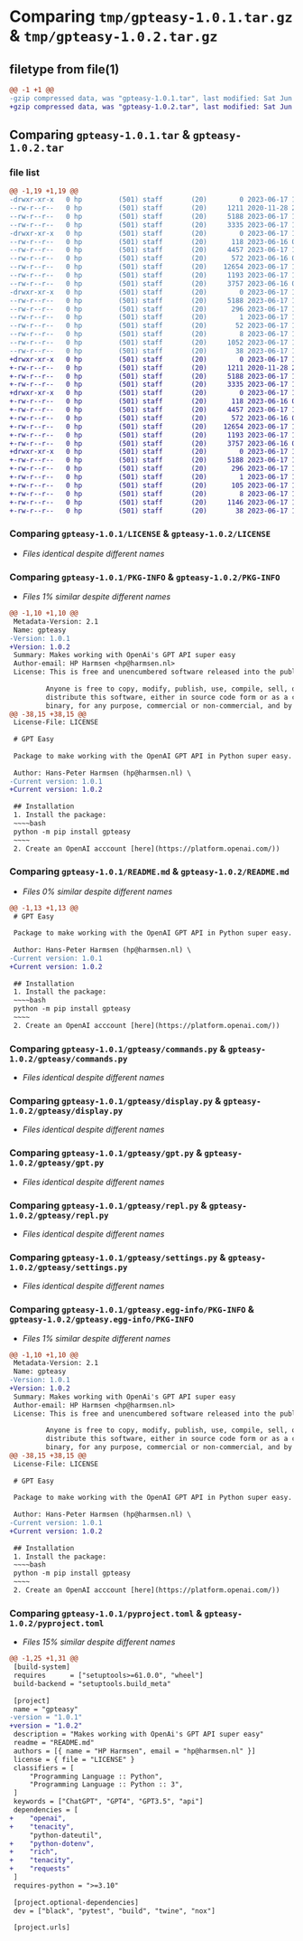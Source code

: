 # Comparing `tmp/gpteasy-1.0.1.tar.gz` & `tmp/gpteasy-1.0.2.tar.gz`

## filetype from file(1)

```diff
@@ -1 +1 @@
-gzip compressed data, was "gpteasy-1.0.1.tar", last modified: Sat Jun 17 13:37:38 2023, max compression
+gzip compressed data, was "gpteasy-1.0.2.tar", last modified: Sat Jun 17 14:06:51 2023, max compression
```

## Comparing `gpteasy-1.0.1.tar` & `gpteasy-1.0.2.tar`

### file list

```diff
@@ -1,19 +1,19 @@
-drwxr-xr-x   0 hp         (501) staff       (20)        0 2023-06-17 13:37:38.532147 gpteasy-1.0.1/
--rw-r--r--   0 hp         (501) staff       (20)     1211 2020-11-28 21:10:12.000000 gpteasy-1.0.1/LICENSE
--rw-r--r--   0 hp         (501) staff       (20)     5188 2023-06-17 13:37:38.531856 gpteasy-1.0.1/PKG-INFO
--rw-r--r--   0 hp         (501) staff       (20)     3335 2023-06-17 13:37:30.000000 gpteasy-1.0.1/README.md
-drwxr-xr-x   0 hp         (501) staff       (20)        0 2023-06-17 13:37:38.529192 gpteasy-1.0.1/gpteasy/
--rw-r--r--   0 hp         (501) staff       (20)      118 2023-06-16 09:28:57.000000 gpteasy-1.0.1/gpteasy/__init__.py
--rw-r--r--   0 hp         (501) staff       (20)     4457 2023-06-17 13:35:36.000000 gpteasy-1.0.1/gpteasy/commands.py
--rw-r--r--   0 hp         (501) staff       (20)      572 2023-06-16 09:08:00.000000 gpteasy-1.0.1/gpteasy/display.py
--rw-r--r--   0 hp         (501) staff       (20)    12654 2023-06-17 13:35:36.000000 gpteasy-1.0.1/gpteasy/gpt.py
--rw-r--r--   0 hp         (501) staff       (20)     1193 2023-06-17 13:35:36.000000 gpteasy-1.0.1/gpteasy/repl.py
--rw-r--r--   0 hp         (501) staff       (20)     3757 2023-06-16 09:08:00.000000 gpteasy-1.0.1/gpteasy/settings.py
-drwxr-xr-x   0 hp         (501) staff       (20)        0 2023-06-17 13:37:38.531459 gpteasy-1.0.1/gpteasy.egg-info/
--rw-r--r--   0 hp         (501) staff       (20)     5188 2023-06-17 13:37:38.000000 gpteasy-1.0.1/gpteasy.egg-info/PKG-INFO
--rw-r--r--   0 hp         (501) staff       (20)      296 2023-06-17 13:37:38.000000 gpteasy-1.0.1/gpteasy.egg-info/SOURCES.txt
--rw-r--r--   0 hp         (501) staff       (20)        1 2023-06-17 13:37:38.000000 gpteasy-1.0.1/gpteasy.egg-info/dependency_links.txt
--rw-r--r--   0 hp         (501) staff       (20)       52 2023-06-17 13:37:38.000000 gpteasy-1.0.1/gpteasy.egg-info/requires.txt
--rw-r--r--   0 hp         (501) staff       (20)        8 2023-06-17 13:37:38.000000 gpteasy-1.0.1/gpteasy.egg-info/top_level.txt
--rw-r--r--   0 hp         (501) staff       (20)     1052 2023-06-17 13:37:30.000000 gpteasy-1.0.1/pyproject.toml
--rw-r--r--   0 hp         (501) staff       (20)       38 2023-06-17 13:37:38.532229 gpteasy-1.0.1/setup.cfg
+drwxr-xr-x   0 hp         (501) staff       (20)        0 2023-06-17 14:06:51.134625 gpteasy-1.0.2/
+-rw-r--r--   0 hp         (501) staff       (20)     1211 2020-11-28 21:10:12.000000 gpteasy-1.0.2/LICENSE
+-rw-r--r--   0 hp         (501) staff       (20)     5188 2023-06-17 14:06:51.134264 gpteasy-1.0.2/PKG-INFO
+-rw-r--r--   0 hp         (501) staff       (20)     3335 2023-06-17 14:06:42.000000 gpteasy-1.0.2/README.md
+drwxr-xr-x   0 hp         (501) staff       (20)        0 2023-06-17 14:06:51.131125 gpteasy-1.0.2/gpteasy/
+-rw-r--r--   0 hp         (501) staff       (20)      118 2023-06-16 09:28:57.000000 gpteasy-1.0.2/gpteasy/__init__.py
+-rw-r--r--   0 hp         (501) staff       (20)     4457 2023-06-17 13:35:36.000000 gpteasy-1.0.2/gpteasy/commands.py
+-rw-r--r--   0 hp         (501) staff       (20)      572 2023-06-16 09:08:00.000000 gpteasy-1.0.2/gpteasy/display.py
+-rw-r--r--   0 hp         (501) staff       (20)    12654 2023-06-17 13:35:36.000000 gpteasy-1.0.2/gpteasy/gpt.py
+-rw-r--r--   0 hp         (501) staff       (20)     1193 2023-06-17 13:35:36.000000 gpteasy-1.0.2/gpteasy/repl.py
+-rw-r--r--   0 hp         (501) staff       (20)     3757 2023-06-16 09:08:00.000000 gpteasy-1.0.2/gpteasy/settings.py
+drwxr-xr-x   0 hp         (501) staff       (20)        0 2023-06-17 14:06:51.133672 gpteasy-1.0.2/gpteasy.egg-info/
+-rw-r--r--   0 hp         (501) staff       (20)     5188 2023-06-17 14:06:51.000000 gpteasy-1.0.2/gpteasy.egg-info/PKG-INFO
+-rw-r--r--   0 hp         (501) staff       (20)      296 2023-06-17 14:06:51.000000 gpteasy-1.0.2/gpteasy.egg-info/SOURCES.txt
+-rw-r--r--   0 hp         (501) staff       (20)        1 2023-06-17 14:06:51.000000 gpteasy-1.0.2/gpteasy.egg-info/dependency_links.txt
+-rw-r--r--   0 hp         (501) staff       (20)      105 2023-06-17 14:06:51.000000 gpteasy-1.0.2/gpteasy.egg-info/requires.txt
+-rw-r--r--   0 hp         (501) staff       (20)        8 2023-06-17 14:06:51.000000 gpteasy-1.0.2/gpteasy.egg-info/top_level.txt
+-rw-r--r--   0 hp         (501) staff       (20)     1146 2023-06-17 14:06:42.000000 gpteasy-1.0.2/pyproject.toml
+-rw-r--r--   0 hp         (501) staff       (20)       38 2023-06-17 14:06:51.134753 gpteasy-1.0.2/setup.cfg
```

### Comparing `gpteasy-1.0.1/LICENSE` & `gpteasy-1.0.2/LICENSE`

 * *Files identical despite different names*

### Comparing `gpteasy-1.0.1/PKG-INFO` & `gpteasy-1.0.2/PKG-INFO`

 * *Files 1% similar despite different names*

```diff
@@ -1,10 +1,10 @@
 Metadata-Version: 2.1
 Name: gpteasy
-Version: 1.0.1
+Version: 1.0.2
 Summary: Makes working with OpenAi's GPT API super easy
 Author-email: HP Harmsen <hp@harmsen.nl>
 License: This is free and unencumbered software released into the public domain.
         
         Anyone is free to copy, modify, publish, use, compile, sell, or
         distribute this software, either in source code form or as a compiled
         binary, for any purpose, commercial or non-commercial, and by any
@@ -38,15 +38,15 @@
 License-File: LICENSE
 
 # GPT Easy
 
 Package to make working with the OpenAI GPT API in Python super easy.
 
 Author: Hans-Peter Harmsen (hp@harmsen.nl) \
-Current version: 1.0.1
+Current version: 1.0.2
 
 ## Installation
 1. Install the package:
 ~~~~bash
 python -m pip install gpteasy
 ~~~~
 2. Create an OpenAI acccount [here](https://platform.openai.com/))
```

### Comparing `gpteasy-1.0.1/README.md` & `gpteasy-1.0.2/README.md`

 * *Files 0% similar despite different names*

```diff
@@ -1,13 +1,13 @@
 # GPT Easy
 
 Package to make working with the OpenAI GPT API in Python super easy.
 
 Author: Hans-Peter Harmsen (hp@harmsen.nl) \
-Current version: 1.0.1
+Current version: 1.0.2
 
 ## Installation
 1. Install the package:
 ~~~~bash
 python -m pip install gpteasy
 ~~~~
 2. Create an OpenAI acccount [here](https://platform.openai.com/))
```

### Comparing `gpteasy-1.0.1/gpteasy/commands.py` & `gpteasy-1.0.2/gpteasy/commands.py`

 * *Files identical despite different names*

### Comparing `gpteasy-1.0.1/gpteasy/display.py` & `gpteasy-1.0.2/gpteasy/display.py`

 * *Files identical despite different names*

### Comparing `gpteasy-1.0.1/gpteasy/gpt.py` & `gpteasy-1.0.2/gpteasy/gpt.py`

 * *Files identical despite different names*

### Comparing `gpteasy-1.0.1/gpteasy/repl.py` & `gpteasy-1.0.2/gpteasy/repl.py`

 * *Files identical despite different names*

### Comparing `gpteasy-1.0.1/gpteasy/settings.py` & `gpteasy-1.0.2/gpteasy/settings.py`

 * *Files identical despite different names*

### Comparing `gpteasy-1.0.1/gpteasy.egg-info/PKG-INFO` & `gpteasy-1.0.2/gpteasy.egg-info/PKG-INFO`

 * *Files 1% similar despite different names*

```diff
@@ -1,10 +1,10 @@
 Metadata-Version: 2.1
 Name: gpteasy
-Version: 1.0.1
+Version: 1.0.2
 Summary: Makes working with OpenAi's GPT API super easy
 Author-email: HP Harmsen <hp@harmsen.nl>
 License: This is free and unencumbered software released into the public domain.
         
         Anyone is free to copy, modify, publish, use, compile, sell, or
         distribute this software, either in source code form or as a compiled
         binary, for any purpose, commercial or non-commercial, and by any
@@ -38,15 +38,15 @@
 License-File: LICENSE
 
 # GPT Easy
 
 Package to make working with the OpenAI GPT API in Python super easy.
 
 Author: Hans-Peter Harmsen (hp@harmsen.nl) \
-Current version: 1.0.1
+Current version: 1.0.2
 
 ## Installation
 1. Install the package:
 ~~~~bash
 python -m pip install gpteasy
 ~~~~
 2. Create an OpenAI acccount [here](https://platform.openai.com/))
```

### Comparing `gpteasy-1.0.1/pyproject.toml` & `gpteasy-1.0.2/pyproject.toml`

 * *Files 15% similar despite different names*

```diff
@@ -1,25 +1,31 @@
 [build-system]
 requires      = ["setuptools>=61.0.0", "wheel"]
 build-backend = "setuptools.build_meta"
 
 [project]
 name = "gpteasy"
-version = "1.0.1"
+version = "1.0.2"
 description = "Makes working with OpenAi's GPT API super easy"
 readme = "README.md"
 authors = [{ name = "HP Harmsen", email = "hp@harmsen.nl" }]
 license = { file = "LICENSE" }
 classifiers = [
     "Programming Language :: Python",
     "Programming Language :: Python :: 3",
 ]
 keywords = ["ChatGPT", "GPT4", "GPT3.5", "api"]
 dependencies = [
+    "openai",
+    "tenacity",
     "python-dateutil",
+    "python-dotenv",
+    "rich",
+    "tenacity",
+    "requests"
 ]
 requires-python = ">=3.10"
 
 [project.optional-dependencies]
 dev = ["black", "pytest", "build", "twine", "nox"]
 
 [project.urls]
```


